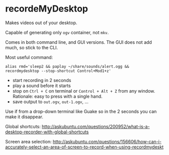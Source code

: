 # recordeMyDesktop

Makes videos out of your desktop.

Capable of generating only `ogv` container, not `mkv`.

Comes in both command line, and GUI versions. The GUI does not add much, so stick to the CLI.

Most useful command:

    alias rmd='sleep2 && paplay ~/share/sounds/alert.ogg && recordmydesktop --stop-shortcut Control+Mod1+z'

- start recording in 2 seconds
- play a sound before it starts
- stop on `Ctrl + C` on terminal or `Control + Alt + Z` from any window. Rationale: easy to press with a single hand.
- save output to `out.ogv`, `out-1.ogv`, ...

Use if from a drop-down terminal like Guake so in the 2 seconds you can make it disappear.

Global shortcuts: <http://askubuntu.com/questions/200952/what-is-a-desktop-recorder-with-global-shortcuts>

Screen area selection: <http://askubuntu.com/questions/156606/how-can-i-accurately-select-an-area-of-screen-to-record-when-using-recordmydeskt>
